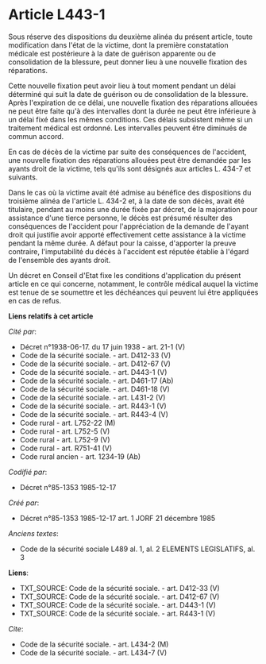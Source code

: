 # Article L443-1

Sous réserve des dispositions du deuxième alinéa du présent article, toute modification dans l'état de la victime, dont la
première constatation médicale est postérieure à la date de guérison apparente ou de consolidation de la blessure, peut
donner lieu à une nouvelle fixation des réparations. 

Cette nouvelle fixation peut avoir lieu à tout moment pendant un délai déterminé qui suit la date de guérison ou de
consolidation de la blessure. Après l'expiration de ce délai, une nouvelle fixation des réparations allouées ne peut être
faite qu'à des intervalles dont la durée ne peut être inférieure à un délai fixé dans les mêmes conditions. Ces délais
subsistent même si un traitement médical est ordonné. Les intervalles peuvent être diminués de commun accord. 

En cas de décès de la victime par suite des conséquences de l'accident, une nouvelle fixation des réparations allouées peut
être demandée par les ayants droit de la victime, tels qu'ils sont désignés aux articles L. 434-7 et suivants. 

Dans le cas où la victime avait été admise au bénéfice des dispositions du troisième alinéa de l'article L. 434-2 et, à la
date de son décès, avait été titulaire, pendant au moins une durée fixée par décret, de la majoration pour assistance d'une
tierce personne, le décès est présumé résulter des conséquences de l'accident pour l'appréciation de la demande de l'ayant
droit qui justifie avoir apporté effectivement cette assistance à la victime pendant la même durée. A défaut pour la caisse,
d'apporter la preuve contraire, l'imputabilité du décès à l'accident est réputée établie à l'égard de l'ensemble des ayants
droit. 

Un décret en Conseil d'Etat fixe les conditions d'application du présent article en ce qui concerne, notamment, le contrôle
médical auquel la victime est tenue de se soumettre et les déchéances qui peuvent lui être appliquées en cas de refus.

**Liens relatifs à cet article**

_Cité par_:

  - Décret n°1938-06-17. du 17 juin 1938 - art. 21-1 (V)
  - Code de la sécurité sociale. - art. D412-33 (V)
  - Code de la sécurité sociale. - art. D412-67 (V)
  - Code de la sécurité sociale. - art. D443-1 (V)
  - Code de la sécurité sociale. - art. D461-17 (Ab)
  - Code de la sécurité sociale. - art. D461-18 (V)
  - Code de la sécurité sociale. - art. L431-2 (V)
  - Code de la sécurité sociale. - art. R443-1 (V)
  - Code de la sécurité sociale. - art. R443-4 (V)
  - Code rural - art. L752-22 (M)
  - Code rural - art. L752-5 (V)
  - Code rural - art. L752-9 (V)
  - Code rural - art. R751-41 (V)
  - Code rural ancien - art. 1234-19 (Ab)

_Codifié par_:

  - Décret n°85-1353 1985-12-17

_Créé par_:

  - Décret n°85-1353 1985-12-17 art. 1 JORF 21 décembre 1985

_Anciens textes_:

  - Code de la sécurité sociale L489 al. 1, al. 2 ELEMENTS LEGISLATIFS, al. 3

**Liens**:

  - TXT_SOURCE: Code de la sécurité sociale. - art. D412-33 (V)
  - TXT_SOURCE: Code de la sécurité sociale. - art. D412-67 (V)
  - TXT_SOURCE: Code de la sécurité sociale. - art. D443-1 (V)
  - TXT_SOURCE: Code de la sécurité sociale. - art. R443-1 (V)

_Cite_:

  - Code de la sécurité sociale. - art. L434-2 (M)
  - Code de la sécurité sociale. - art. L434-7 (V)
